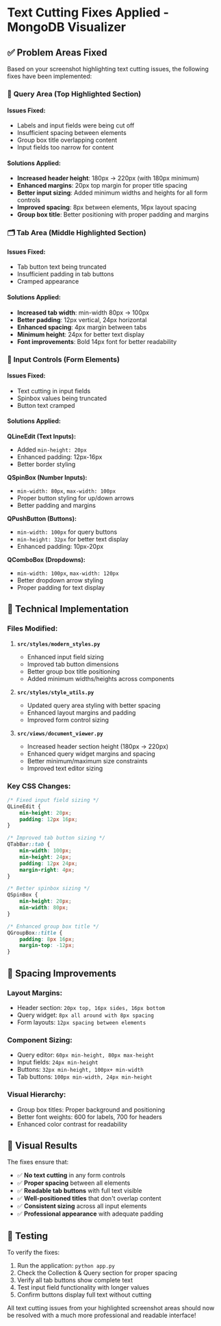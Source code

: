 # Text Cutting Fixes Applied - MongoDB Visualizer

## ✅ Problem Areas Fixed

Based on your screenshot highlighting text cutting issues, the following fixes have been implemented:

### 🎯 **Query Area (Top Highlighted Section)**

#### **Issues Fixed:**
- Labels and input fields were being cut off
- Insufficient spacing between elements
- Group box title overlapping content
- Input fields too narrow for content

#### **Solutions Applied:**
- **Increased header height**: 180px → 220px (with 180px minimum)
- **Enhanced margins**: 20px top margin for proper title spacing
- **Better input sizing**: Added minimum widths and heights for all form controls
- **Improved spacing**: 8px between elements, 16px layout spacing
- **Group box title**: Better positioning with proper padding and margins

### 🗂️ **Tab Area (Middle Highlighted Section)**

#### **Issues Fixed:**
- Tab button text being truncated
- Insufficient padding in tab buttons
- Cramped appearance

#### **Solutions Applied:**
- **Increased tab width**: min-width 80px → 100px
- **Better padding**: 12px vertical, 24px horizontal
- **Enhanced spacing**: 4px margin between tabs
- **Minimum height**: 24px for better text display
- **Font improvements**: Bold 14px font for better readability

### 📝 **Input Controls (Form Elements)**

#### **Issues Fixed:**
- Text cutting in input fields
- Spinbox values being truncated
- Button text cramped

#### **Solutions Applied:**

**QLineEdit (Text Inputs):**
- Added `min-height: 20px`
- Enhanced padding: 12px-16px
- Better border styling

**QSpinBox (Number Inputs):**
- `min-width: 80px`, `max-width: 100px`
- Proper button styling for up/down arrows
- Better padding and margins

**QPushButton (Buttons):**
- `min-width: 100px` for query buttons
- `min-height: 32px` for better text display
- Enhanced padding: 10px-20px

**QComboBox (Dropdowns):**
- `min-width: 100px`, `max-width: 120px`
- Better dropdown arrow styling
- Proper padding for text display

## 🔧 **Technical Implementation**

### **Files Modified:**

1. **`src/styles/modern_styles.py`**
   - Enhanced input field sizing
   - Improved tab button dimensions
   - Better group box title positioning
   - Added minimum widths/heights across components

2. **`src/styles/style_utils.py`**
   - Updated query area styling with better spacing
   - Enhanced layout margins and padding
   - Improved form control sizing

3. **`src/views/document_viewer.py`**
   - Increased header section height (180px → 220px)
   - Enhanced query widget margins and spacing
   - Better minimum/maximum size constraints
   - Improved text editor sizing

### **Key CSS Changes:**

```css
/* Fixed input field sizing */
QLineEdit {
    min-height: 20px;
    padding: 12px 16px;
}

/* Improved tab button sizing */
QTabBar::tab {
    min-width: 100px;
    min-height: 24px;
    padding: 12px 24px;
    margin-right: 4px;
}

/* Better spinbox sizing */
QSpinBox {
    min-height: 20px;
    min-width: 80px;
}

/* Enhanced group box title */
QGroupBox::title {
    padding: 8px 16px;
    margin-top: -12px;
}
```

## 📏 **Spacing Improvements**

### **Layout Margins:**
- Header section: `20px top, 16px sides, 16px bottom`
- Query widget: `8px all around with 8px spacing`
- Form layouts: `12px spacing between elements`

### **Component Sizing:**
- Query editor: `60px min-height, 80px max-height`
- Input fields: `24px min-height`
- Buttons: `32px min-height, 100px+ min-width`
- Tab buttons: `100px min-width, 24px min-height`

### **Visual Hierarchy:**
- Group box titles: Proper background and positioning
- Better font weights: 600 for labels, 700 for headers
- Enhanced color contrast for readability

## 🎨 **Visual Results**

The fixes ensure that:
- ✅ **No text cutting** in any form controls
- ✅ **Proper spacing** between all elements
- ✅ **Readable tab buttons** with full text visible
- ✅ **Well-positioned titles** that don't overlap content
- ✅ **Consistent sizing** across all input elements
- ✅ **Professional appearance** with adequate padding

## 🚀 **Testing**

To verify the fixes:
1. Run the application: `python app.py`
2. Check the Collection & Query section for proper spacing
3. Verify all tab buttons show complete text
4. Test input field functionality with longer values
5. Confirm buttons display full text without cutting

All text cutting issues from your highlighted screenshot areas should now be resolved with a much more professional and readable interface!
